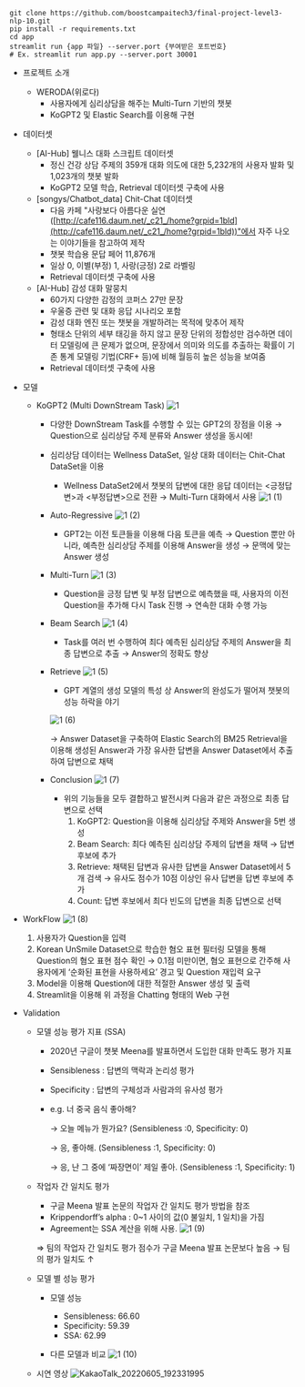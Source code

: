 ```
git clone https://github.com/boostcampaitech3/final-project-level3-nlp-10.git
pip install -r requirements.txt
cd app
streamlit run {app 파일} --server.port {부여받은 포트번호}
# Ex. streamlit run app.py --server.port 30001
```


- 프로젝트 소개
    - WERODA(위로다)
        - 사용자에게 심리상담을 해주는 Multi-Turn 기반의 챗봇
        - KoGPT2 및 Elastic Search를 이용해 구현
        

- 데이터셋
    - [AI-Hub] 웰니스 대화 스크립트 데이터셋
        - 정신 건강 상담 주제의 359개 대화 의도에 대한 5,232개의 사용자 발화 및 1,023개의 챗봇 발화
        - KoGPT2 모델 학습, Retrieval 데이터셋 구축에 사용
    - [songys/Chatbot_data] Chit-Chat 데이터셋
        - 다음 카페 "사랑보다 아름다운 실연([http://cafe116.daum.net/_c21_/home?grpid=1bld](http://cafe116.daum.net/_c21_/home?grpid=1bld))"에서 자주 나오는 이야기들을 참고하여 제작
        - 챗봇 학습용 문답 페어 11,876개
        - 일상 0, 이별(부정) 1, 사랑(긍정) 2로 라벨링
        - Retrieval 데이터셋 구축에 사용
    - [AI-Hub] 감성 대화 말뭉치
        - 60가지 다양한 감정의 코퍼스 27만 문장
        - 우울증 관련 및 대화 응답 시나리오 포함
        - 감성 대화 엔진 또는 챗봇을 개발하려는 목적에 맞추어 제작
        - 형태소 단위의 세부 태깅을 하지 않고 문장 단위의 정합성만 검수하면 데이터 모델링에 큰 문제가 없으며, 문장에서 의미와 의도를 추출하는 확률이 기존 통계 모델링 기법(CRF+ 등)에 비해 월등히 높은 성능을 보여줌
        - Retrieval 데이터셋 구축에 사용

- 모델
    - KoGPT2 (Multi DownStream Task)
        ![1](https://user-images.githubusercontent.com/62659407/172053006-fab0eb7a-d7b5-4bb6-a2de-9b9deb777261.png)

        - 다양한 DownStream Task를 수행할 수 있는 GPT2의 장점을 이용 → Question으로 심리상담 주제 분류와 Answer 생성을 동시에!
        - 심리상담 데이터는 Wellness DataSet, 일상 대화 데이터는 Chit-Chat DataSet을 이용
            - Wellness DataSet2에서 챗봇의 답변에 대한 응답 데이터는 <긍정답변>과 <부정답변>으로 전환 → Multi-Turn 대화에서 사용
            ![1 (1)](https://user-images.githubusercontent.com/62659407/172053018-2ee6fef2-8dfa-4642-b29f-64685db847dc.png)

        - Auto-Regressive
            ![1 (2)](https://user-images.githubusercontent.com/62659407/172053056-f376ca43-698b-43ac-8c13-ddc92763f8c1.png)

            - GPT2는 이전 토큰들을 이용해 다음 토큰을 예측 → Question 뿐만 아니라, 예측한 심리상담 주제를 이용해 Answer을 생성 → 문맥에 맞는 Answer 생성

        - Multi-Turn
            ![1 (3)](https://user-images.githubusercontent.com/62659407/172053076-f0dfdb4d-75d0-4104-9ee8-7e4a24332c76.png)

            - Question을 긍정 답변 및 부정 답변으로 예측했을 때, 사용자의 이전 Question을 추가해 다시 Task 진행 → 연속한 대화 수행 가능

        - Beam Search
            ![1 (4)](https://user-images.githubusercontent.com/62659407/172053095-70c1887c-00e0-4ed0-92cb-2f67ce024ab5.png)

            - Task를 여러 번 수행하여 최다 예측된 심리상담 주제의 Answer을 최종 답변으로 추출 → Answer의 정확도 향상

        - Retrieve
            ![1 (5)](https://user-images.githubusercontent.com/62659407/172053102-3a642ab0-e99b-4852-9da4-1e9ecb6ed488.png)

            - GPT 계열의 생성 모델의 특성 상 Answer의 완성도가 떨어져 챗봇의 성능 하락을 야기
            
            ![1 (6)](https://user-images.githubusercontent.com/62659407/172053119-249763b3-0eea-4515-a6bc-5ff8662df2f4.png)

            → Answer Dataset을 구축하여 Elastic Search의 BM25 Retrieval을 이용해 생성된 Answer과 가장 유사한 답변을 Answer Dataset에서 추출하여 답변으로 채택

        - Conclusion
            ![1 (7)](https://user-images.githubusercontent.com/62659407/172053132-442b2dc4-c8cc-4e0f-854f-c6abadf036f6.png) 

            - 위의 기능들을 모두 결합하고 발전시켜 다음과 같은 과정으로 최종 답변으로 선택
                1. KoGPT2: Question을 이용해 심리상담 주제와 Answer을 5번 생성
                2. Beam Search: 최다 예측된 심리상담 주제의 답변을 채택 → 답변 후보에 추가
                3. Retrieve: 채택된 답변과 유사한 답변을 Answer Dataset에서 5개 검색 → 유사도 점수가 10점 이상인  유사 답변을 답변 후보에 추가
                4. Count: 답변 후보에서 최다 빈도의 답변을 최종 답변으로 선택

- WorkFlow
    ![1 (8)](https://user-images.githubusercontent.com/62659407/172053145-98ba7b1b-56e5-460c-a388-540f75669fac.png)

    1. 사용자가 Question을 입력
    2. Korean UnSmile Dataset으로 학습한 혐오 표현 필터링 모델을 통해 Question의 혐오 표현 점수 확인 → 0.1점 미만이면, 혐오 표현으로 간주해 사용자에게 ‘순화된 표현을 사용하세요’  경고 및 Question 재입력 요구
    3. Model을 이용해 Question에 대한 적절한 Answer 생성 및 출력
    4. Streamlit을 이용해 위 과정을 Chatting 형태의 Web 구현
        
- Validation
    - 모델 성능 평가 지표 (SSA)
        - 2020년 구글이 챗봇 Meena를 발표하면서 도입한 대화 만족도 평가 지표
        - Sensibleness : 답변의 맥락과 논리성 평가
        - Specificity : 답변의 구체성과 사람과의 유사성 평가
        - e.g. 너 중국 음식 좋아해?
            
            → 오늘 메뉴가 뭔가요? (Sensibleness :0, Specificity: 0)
            
            → 응, 좋아해. (Sensibleness :1, Specificity: 0)
            
            → 응, 난 그 중에 ‘짜장면이’ 제일 좋아. (Sensibleness :1, Specificity: 1)
            
    
    - 작업자 간 일치도 평가
        - 구글 Meena 발표 논문의 작업자 간 일치도 평가 방법을 참조
        - Krippendorff’s alpha : 0~1 사이의 값(0 불일치, 1 일치)을 가짐
        - Agreement는 SSA 계산을 위해 사용.
        ![1 (9)](https://user-images.githubusercontent.com/62659407/172053157-6a90fb70-702f-4c29-94aa-dfdc7f8b25fd.png)

        ⇒ 팀의 작업자 간 일치도 평가 점수가 구글 Meena 발표 논문보다 높음 → 팀의 평가 일치도 ↑
        
    
    - 모델 별 성능 평가
        - 모델 성능
            - Sensibleness: 66.60
            - Specificity: 59.39
            - SSA: 62.99
        
        - 다른 모델과 비교
            ![1 (10)](https://user-images.githubusercontent.com/62659407/172053172-3ae29b04-9242-4e76-b7d0-b2bebb270586.png)
            
    - 시연 영상
       ![KakaoTalk_20220605_192331995](https://user-images.githubusercontent.com/62659407/172053397-11044ee5-d7a5-4b1d-adcb-aea95e954d38.gif)

